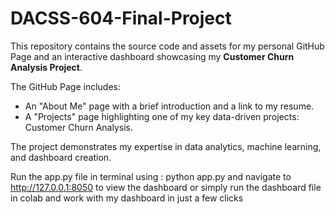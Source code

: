 # DACSS-604-Final-Project
This repository contains the source code and assets for my personal GitHub Page and an interactive dashboard showcasing my **Customer Churn Analysis Project**. 

The GitHub Page includes:
- An "About Me" page with a brief introduction and a link to my resume.
- A "Projects" page highlighting one of my key data-driven projects: Customer Churn Analysis.

The project demonstrates my expertise in data analytics, machine learning, and dashboard creation.

Run the app.py file in terminal using : 
python app.py and navigate to http://127.0.0.1:8050 to view the dashboard
or simply run the dashboard file in colab and work with my dashboard in just a few clicks



